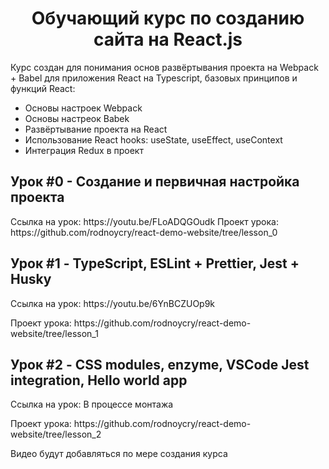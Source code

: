 <h1 align="center">
Обучающий курс по созданию сайта на React.js
</h1>

<p>
Курс создан для понимания основ развёртывания проекта на Webpack + Babel для приложения React на Typescript, базовых принципов и функций React:
</p>

- Основы настроек Webpack
- Основы настреок Babek
- Развёртывание проекта на React
- Использование React hooks: useState, useEffect, useContext
- Интеграция Redux в проект

<h2>
 Урок #0 - Создание и первичная настройка проекта
</h2>
Ссылка на урок: https://youtu.be/FLoADQGOudk
Проект урока: https://github.com/rodnoycry/react-demo-website/tree/lesson_0

<h2>
 Урок #1 - TypeScript, ESLint + Prettier, Jest + Husky
</h2>
<p>
  Ссылка на урок: https://youtu.be/6YnBCZUOp9k
</p>
<p>
  Проект урока: https://github.com/rodnoycry/react-demo-website/tree/lesson_1
</p>

<h2>
 Урок #2 - CSS modules, enzyme, VSCode Jest integration, Hello world app
</h2>
<p>
  Ссылка на урок: В процессе монтажа
</p>
<p>
  Проект урока: https://github.com/rodnoycry/react-demo-website/tree/lesson_2
</p>

<p>
  Видео будут добавляться по мере создания курса
</p>
